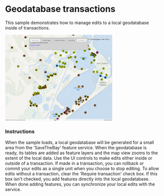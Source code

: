 # Geodatabase transactions

This sample demonstrates how to manage edits to a local geodatabase inside of transactions.

<img src="GeodatabaseTransactions.jpg" width="350"/>

### Instructions

When the sample loads, a local geodatabase will be generated for a small area from the 'SaveTheBay' feature service. When the geodatabase is ready, its tables are added as feature layers and the map view zooms to the extent of the local data. Use the UI controls to make edits either inside or outside of a transaction. If made in a transaction, you can rollback or commit your edits as a single unit when you choose to stop editing. To allow edits without a transaction, clear the 'Require transaction' check box. If this box isn't checked, you add features directly into the local geodatabase. When done adding features, you can synchronize your local edits with the service.